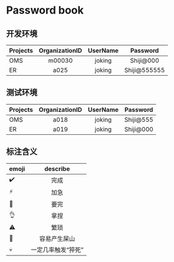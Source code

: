 # Password book
## 开发环境

| Projects | OrganizationID | UserName | Password |
| -------- | :-----: | :----: | :----: |
| OMS      | m00030 | joking | Shiji@000 |
| ER       | a025 | joking | Shiji@555555 |

## 测试环境

| Projects | OrganizationID | UserName | Password |
| -------- | :-----: | :----: | :----: |
| OMS      | a018 | joking | Shiji@555 |
| ER       | a019 | joking | Shiji@000 |



## 标注含义<Badge type="tip" text="计划安排文档里的翻译" />

| emoji | describe |
| ----- | :------: |
| ✔️ | 完成 |
| ⚡ | 加急 |
| 💊 | 要完 |
| 👌 | 拿捏 |
| ⚠️ | 繁琐 |
| 💩 | 容易产生屎山 |
| 💀 | 一定几率触发“猝死” |